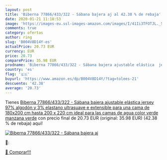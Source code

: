```yaml
---
layout: post
title: 'Biberna 77866/433/322 - Sábana bajera aj al 42.38 % de rebaja'
date: 2020-01-21 11:18:53
image: 'https://images-eu.ssl-images-amazon.com/images/I/41Ii3TFOTJL._SL200_.jpg'
comments: true
category: ofertas
author: ring
slug: 'B004V8D14Y-es'
actualPrice: 20.73 EUR
currency: EUR
price: 20.73
comparePrice: 35.98 EUR
prodname: 'Biberna 77866/433/322 - Sábana bajera ajustable elástica  jersey 97% algodón y 3% elastano  ultrasuave e extensible  para una cama de 180x200 cm  hasta 200 x 220 cm  ideal para las camas de agua  color verde manzana verde'
country: 'es'
flag: '🇪🇸'
buyurl: 'https://www.amazon.es/dp/B004V8D14Y/?tag=tolees-21'
descuento: '42.38'
average: '20.73'
---
```


Tienes [Biberna 77866/433/322 - Sábana bajera ajustable elástica  jersey 97% algodón y 3% elastano  ultrasuave e extensible  para una cama de 180x200 cm  hasta 200 x 220 cm  ideal para las camas de agua  color verde manzana verde](https://www.amazon.es/dp/B004V8D14Y/?tag=tolees-21) con precio final de  20.73 EUR (original: 35.98 EUR) (42.38 %  de rebaja) aqui!

[![Biberna 77866/433/322 - Sábana bajera aj](https://images-eu.ssl-images-amazon.com/images/I/41Ii3TFOTJL._SL200_.jpg)](https://www.amazon.es/dp/B004V8D14Y/?tag=tolees-21)

🔎:


[🛒 Comprar!!!](https://www.amazon.es/dp/B004V8D14Y/?tag=tolees-21)
